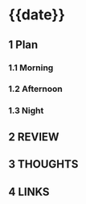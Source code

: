 # {{date}}

## 1 Plan

### 1.1 Morning

### 1.2 Afternoon

### 1.3 Night

## 2 REVIEW

## 3 THOUGHTS

## 4 LINKS
